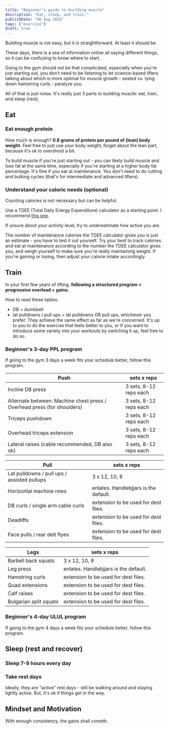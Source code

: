 ```yaml
---
title: "Beginner's guide to building muscle"
description: "Eat, sleep, and train."
publishDate: "06 Aug 2024"
tags: ["exercise"]
draft: true
---
```

Building muscle is not easy, but it *is* straightforward. At least it *should* be. 

These days, there is a sea of information online all saying different things, so it can be confusing to know where to start. 

Going to the gym should not be that complicated, especially when you're just starting out, you don't need to be listening to let science-based lifters talking about which is more optimal for muscle growth - seated vs. lying down hamstring curls - paralyze you.

All of that is just noise.  It's really just 3 parts to building muscle: eat, train, and sleep (rest).

## Eat
### Eat enough protein
How much is enough? 
**0.8 grams of protein per pound of (lean) body weight.** Feel free to just use your body weight, forget about the lean part, because it's ok to overshoot a bit. 

To build muscle
if you're just starting out - you can likely build muscle and lose fat at the same time, especially if you're starting at a higher body fat percentage. It's fine if you eat at maintenance. You don't need to do cutting and bulking cycles (that's for intermediate and advanced lifters).

### Understand your caloric needs (optional)
Counting calories is not necessary but can be helpful.

Use a TDEE (Total Daily Energy Expenditure) calculator as a starting point. I recommend [this one](https://www.sailrabbit.com/bmr/).

If unsure about your activity level, try to underestimate how active you are.

The number of maintenance calories the TDEE calculator gives you is just an estimate - you have to test it out yourself. Try your best to track calories and eat at maintenance according to the number the TDEE calculator gives you, and weigh yourself to make sure you're really maintaining weight. If you're gaining or losing, then adjust your calorie intake accordingly.



## Train

In your first few years of lifting, **following a structured program + progressive overload = gains.**

How to read these tables:
* DB = dumbbell
* lat pulldowns / pull ups = lat pulldowns OR pull ups, whichever you prefer. They achieve the same effect as far as we're concerned. It's up to you to do the exercise that feels better to you, or if you want to introduce some variety into your workouts by switching it up, feel free to do so.

### Beginner's 3-day PPL program
If going to the gym 3 days a week fits your schedule better, follow this program.

| Push  | sets x reps                                              |
| ------ | ------------------------------------------------------------------------- |
| Incline DB press   | 3 sets, 8-12 reps each |
| Alternate between: Machine chest press / Overhead press (for shoulders)  | 3 sets, 8-12 reps each    |
| Triceps pushdown  | 3 sets, 8-12 reps each       |
| Overhead triceps extension  | 3 sets, 8-12 reps each       |
| Lateral raises (cable recommended, DB also ok)  | 3 sets, 8-12 reps each       |


| Pull  | sets x reps                                              |
| ------ | ------------------------------------------------------------------------- |
| Lat pulldowns / pull ups / assisted pullups | 3 x 12, 10, 8 |
| Horizontal machine rows | enlates. Handlebjjars is the default.    |
| DB curls / single arm cable curls  | extension to be used for dest files.       |
| Deadlifts | extension to be used for dest files.       |
| Face pulls / rear delt flyes | extension to be used for dest files.       |

| Legs  | sets x reps                                              |
| ------ | ------------------------------------------------------------------------- |
| Barbell back squats | 3 x 12, 10, 8 |
| Leg press | enlates. Handlebjjars is the default.    |
| Hamstring curls | extension to be used for dest files.       |
| Quad extensions  | extension to be used for dest files.       |
| Calf raises | extension to be used for dest files.       |
| Bulgarian split squats | extension to be used for dest files.       |




### Beginner's 4-day ULUL program

If going to the gym 4 days a week fits your schedule better, follow this program.

## Sleep (rest and recover)
### Sleep 7-9 hours every day

### Take rest days
Ideally, they are "active" rest days - still be walking around and staying lightly active. But, it's ok if things get in the way. 

## Mindset and Motivation
With enough consistency, the gains shall cometh.